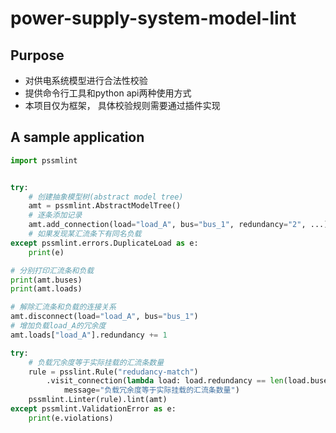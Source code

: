 # power-supply-system-model-lint


## Purpose

* 对供电系统模型进行合法性校验
* 提供命令行工具和python api两种使用方式
* 本项目仅为框架， 具体校验规则需要通过插件实现

## A sample application

```python
import pssmlint


try:
    # 创建抽象模型树(abstract model tree)
    amt = pssmlint.AbstractModelTree()
    # 逐条添加记录
    amt.add_connection(load="load_A", bus="bus_1", redundancy="2", ...)
    # 如果发现某汇流条下有同名负载
except pssmlint.errors.DuplicateLoad as e:
    print(e)

# 分别打印汇流条和负载
print(amt.buses)
print(amt.loads)

# 解除汇流条和负载的连接关系
amt.disconnect(load="load_A", bus="bus_1")
# 增加负载load_A的冗余度
amt.loads["load_A"].redundancy += 1

try: 
    # 负载冗余度等于实际挂载的汇流条数量
    rule = psslint.Rule("redudancy-match")
        .visit_connection(lambda load: load.redundancy == len(load.buses), 
            message="负载冗余度等于实际挂载的汇流条数量")
    pssmlint.Linter(rule).lint(amt)
except pssmlint.ValidationError as e:
    print(e.violations)
```

## 